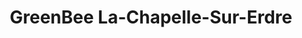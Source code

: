 ---
title: "GreenBee La-Chapelle-Sur-Erdre"
url: /la-chapelle-sur-erdre/greenbee-la-chapelle-sur-erdre/
shop: commodité
---